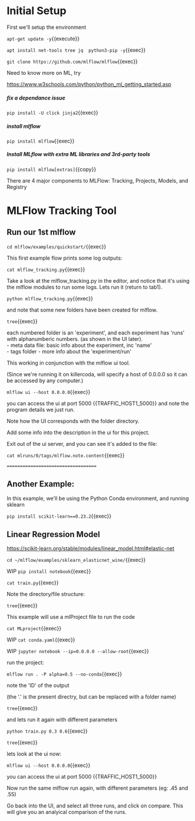 
# Initial Setup

First we'll setup the environment

`apt-get update -y`{{execute}}


`apt install net-tools tree jq  python3-pip -y`{{exec}}

`git clone https://github.com/mlflow/mlflow`{{exec}}

Need to know more on ML, try

https://www.w3schools.com/python/python_ml_getting_started.asp



##### fix a dependance issue

`pip install -U click jinja2`{{exec}} 

##### install mlflow

`pip install mlflow`{{exec}}

##### Install MLflow with extra ML libraries and 3rd-party tools

`pip install mlflow[extras]`{{copy}}

There are 4 major components to MLFlow: Tracking, Projects, Models, and Registry

# MLFlow Tracking Tool

## Run our 1st mlflow

`cd mlflow/examples/quickstart/`{{exec}}

This first example flow prints some log outputs:

`cat mlflow_tracking.py`{{exec}}

Take  a look at the mlflow_tracking.py in the editor, and notice that it's using the mlflow modules to run some logs. Lets run it (return to tab1).

`python mlflow_tracking.py`{{exec}}

and note that some new folders have been created for mlflow.

`tree`{{exec}}

each numbered folder is an 'experiment', and each experiment has 'runs' with alphanumberic numbers. (as shown in the UI later).      
     - meta data file: basic info about the experiment, inc 'name'   
     - tags folder - more info about the 'experiment/run'   
      

This working in conjunction with the mlflow ui tool.

(Since we're running it on killercoda, will specify a host of 0.0.0.0 so it can be accessed by any computer.)

`mlflow ui --host 0.0.0.0`{{exec}}

you can access the ui at port 5000 {{TRAFFIC_HOST1_5000}} and note the program details we just run.

Note how the UI corresponds with the folder directory.

Add some info into the description in the ui for this project.

Exit out of the ui server, and you can see it's added to the file:

`cat mlruns/0/tags/mlflow.note.content`{{exec}}






    ==================================
## Another Example:

In this example, we'll be using the Python Conda environment, and running sklearn

`pip install scikit-learn==0.23.2`{{exec}}


## Linear Regression Model

https://scikit-learn.org/stable/modules/linear_model.html#elastic-net

`cd ~/mlflow/examples/sklearn_elasticnet_wine/`{{exec}}

WIP `pip install notebook`{{exec}}

`cat train.py`{{exec}}

Note the directory/file structure:

`tree`{{exec}}

This example will use a mlProject file to run the code

`cat MLproject`{{exec}}

WIP `cat conda.yaml`{{exec}}

WIP `jupyter notebook --ip=0.0.0.0 --allow-root`{{exec}}


run the project:

`mlflow run . -P alpha=0.5 --no-conda`{{exec}}

note the 'ID' of the output

(the '.' is the present directry, but can be replaced with a folder name)

`tree`{{exec}}

and lets run it again with different parameters

`python train.py 0.3 0.6`{{exec}}

`tree`{{exec}}

lets look at the ui now:

`mlflow ui --host 0.0.0.0`{{exec}} 

you can access the ui at port 5000 {{TRAFFIC_HOST1_5000}} 

Now run the same mlflow run again, with different parameters (eg: .45 and .55)

Go back into the UI, and select all three runs, and click on compare. This will give you an analyical comparison of the runs.


